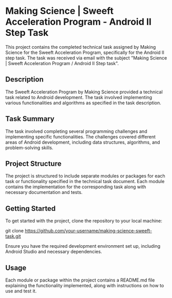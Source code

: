 # Making Science | Sweeft Acceleration Program - Android II Step Task

This project contains the completed technical task assigned by Making Science for the Sweeft Acceleration Program, specifically for the Android II step task. The task was received via email with the subject "Making Science | Sweeft Acceleration Program / Android II Step task".

## Description

The Sweeft Acceleration Program by Making Science provided a technical task related to Android development. The task involved implementing various functionalities and algorithms as specified in the task description.

## Task Summary

The task involved completing several programming challenges and implementing specific functionalities. The challenges covered different areas of Android development, including data structures, algorithms, and problem-solving skills.

## Project Structure

The project is structured to include separate modules or packages for each task or functionality specified in the technical task document. Each module contains the implementation for the corresponding task along with necessary documentation and tests.

## Getting Started

To get started with the project, clone the repository to your local machine:

git clone https://github.com/your-username/making-science-sweeft-task.git

Ensure you have the required development environment set up, including Android Studio and necessary dependencies.

## Usage

Each module or package within the project contains a README.md file explaining the functionality implemented, along with instructions on how to use and test it.
